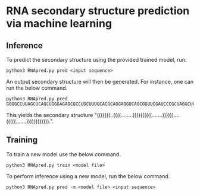 # RNA secondary structure prediction via machine learning

## Inference

To predict the secondary structure using the provided trained model, run:
```
python3 RNApred.py pred <input sequence>
```
An output secondary structure will then be generated. 
For instance, one can run the below command. 
```
python3 RNApred.py pred GGGGCCUUAGCUCAGCUGGGAGAGCGCCUGCUUUGCACGCAGGAGGUCAGCGGUUCGAUCCCGCUAGGCUCCA
```
This yields the secondary structure "(((((((..((((........))))((((((.......))))))....(((((.......)))))))))))).". 

## Training

To train a new model use the below command. 
```
python3 RNApred.py train <model file>
```
To perform inference using a new model, run the below command. 
```
python3 RNApred.py pred -m <model file> <input sequence>
```
